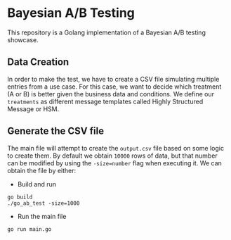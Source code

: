# Bayesian A/B Testing
This repository is a Golang implementation of a Bayesian A/B testing showcase.

## Data Creation
In order to make the test, we have to create a CSV file simulating multiple entries from a use case.
For this case, we want to decide which treatment (A or B) is better given the business data and conditions.
We define our `treatments` as different message templates called Highly Structured Message or HSM.

## Generate the CSV file
The main file will attempt to create the `output.csv` file based on some logic to create them.
By default we obtain `10000` rows of data, but that number can be modified by using the `-size=number` flag when executing it.
We can obtain the file by either:

* Build and run
```console
go build
./go_ab_test -size=1000
```

* Run the main file
```console
go run main.go
```
